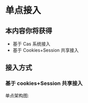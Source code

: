 # 单点接入

## 本内容你将获得

- 基于 Cas 系统接入
- 基于 Cookies+Session 共享接入

## 接入方式

### 基于 cookies+Session 共享接入

单点架构图:

<!-- <p style="text-align:center"><img src="/images/kibana_01.jpeg" width="80%" /></p> -->
